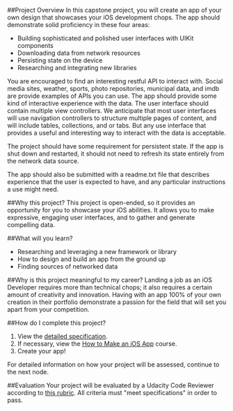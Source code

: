 ##Project Overview
In this capstone project, you will create an app of your own design that showcases your iOS development chops. The app should demonstrate solid proficiency in these four areas:

* Building sophisticated and polished user interfaces with UIKit components
* Downloading data from network resources
* Persisting state on the device
* Researching and integrating new libraries 

You are encouraged to find an interesting restful API to interact with. Social media sites, weather, sports, photo repositories, municipal data, and imdb are provide examples of APIs you can use.  The app should provide some kind of interactive experience with the data. The user interface should contain multiple view controllers. We anticipate that most user interfaces will use navigation controllers to structure multiple pages of content, and will include tables, collections, and or tabs. But any use interface that provides a useful and interesting way to interact with the data is acceptable. 

The project should have some requirement for persistent state. If the app is shut down and restarted, it should not need to refresh its state entirely from the network data source. 

The app should also be submitted with a readme.txt file that describes experience that the user is expected to have, and any particular instructions a use might need. 

##Why this project?
This project is open-ended, so it provides an opportunity for you to showcase your iOS abilities. It allows you to make expressive, engaging user interfaces, and to gather and generate compelling data. 

##What will you learn?
* Researching and leveraging a new framework or library
* How to design and build an app from the ground up
* Finding sources of networked data

##Why is this project meaningful to my career?
Landing a job as an iOS Developer requires more than technical chops; it also requires a certain amount of creativity and innovation. Having with an app 100% of your own creation in their portfolio demonstrate a passion for the field that will set you apart from your competition.

##How do I complete this project?
1. View the <a href="https://docs.google.com/document/d/1CWsC1jszFEYX5EM3CE9sX88FuIZCim4fMNml-lUPKlo/pub?embedded=true" target="_blank">detailed specification</a>.
2. If necessary, view the <a href="https://www.udacity.com/course/how-to-make-an-ios-app--ud607" target="_blank">How to Make an iOS App</a> course.
3. Create your app!

For detailed information on how your project will be assessed, continue to the next node.

##Evaluation
Your project will be evaluated by a Udacity Code Reviewer according to <a href="https://review.udacity.com/#!/projects/3772828931/rubric" target="_blank">this rubric</a>. All criteria must "meet specifications" in order to pass.
